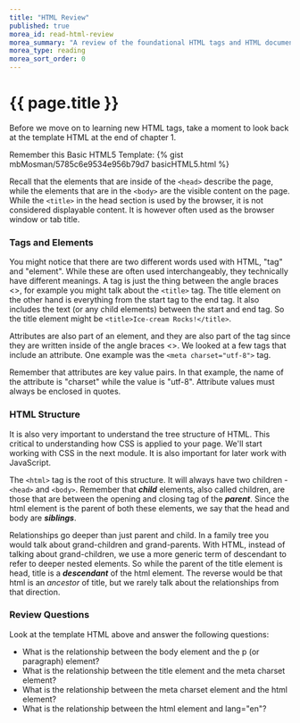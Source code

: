 ```yaml
---
title: "HTML Review"
published: true
morea_id: read-html-review
morea_summary: "A review of the foundational HTML tags and HTML document structure."
morea_type: reading
morea_sort_order: 0
---
```


# {{ page.title }}
Before we move on to learning new HTML tags, take a moment to look back at the template HTML at the end of chapter 1.

Remember this Basic HTML5 Template:
{% gist mbMosman/5785c6e9534e956b79d7 basicHTML5.html %}

Recall that the elements that are inside of the `<head>` describe the page, while the elements that are in the `<body>` are the visible content on the page.  While the `<title>` in the head section is used by the browser, it is not considered displayable content.  It is however often used as the browser window or tab title.

### Tags and Elements
You might notice that there are two different words used with HTML, "tag" and "element". While these are often used interchangeably, they technically have different meanings.  A tag is just the thing between the angle braces <>, for example you might talk about the `<title>` tag.  The title element on the other hand is everything from the start tag to the end tag.  It also includes the text (or any child elements) between the start and end tag.  So the title element might be `<title>Ice-cream Rocks!</title>`.  

Attributes are also part of an element, and they are also part of the tag since they are written inside of the angle braces <>.  We looked at a few tags that include an attribute.  One example was the `<meta charset="utf-8">` tag.

Remember that attributes are key value pairs. In that example, the name of the attribute is "charset" while the value is "utf-8".  Attribute values must always be enclosed in quotes.


### HTML Structure
It is also very important to understand the tree structure of HTML. This critical to understanding how CSS is applied to your page. We'll start working with CSS in the next module.  It is also important for later work with JavaScript.  

The `<html>` tag is the root of this structure. It will always have two children - `<head>` and `<body>`.  Remember that *__child__* elements, also called children, are those that are between the opening and closing tag of the *__parent__*. Since the html element is the parent of both these elements, we say that the head and body are *__siblings__*.

Relationships go deeper than just parent and child.  In a family tree you would talk about grand-children and grand-parents.  With HTML, instead of talking about grand-children, we use a more generic term of descendant to refer to deeper nested elements.  So while the parent of the title element is head, title is a *__descendant__* of the html element. The reverse would be that html is an *ancestor* of title, but we rarely talk about the relationships from that direction.

### Review Questions
Look at the template HTML above and answer the following questions:

- What is the relationship between the body element and the p (or paragraph) element?
- What is the relationship between the title element and the meta charset element?
- What is the relationship between the meta charset element and the html element?
- What is the relationship between the html element and lang="en"?  
